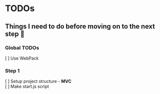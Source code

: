 # TODOs

## Things I need to do before moving on to the next step :construction:

### Global TODOs

[ ] Use WebPack

### Step 1

[ ] Setup project structure - **MVC**  
[ ] Make start.js script
